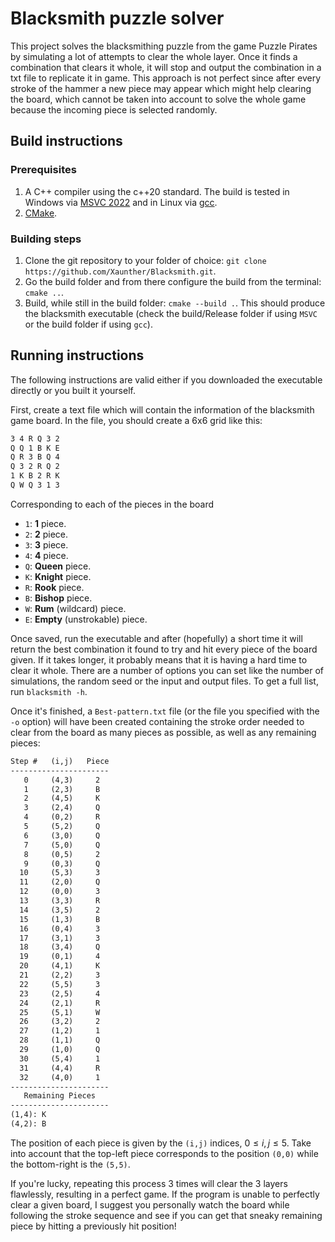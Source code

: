 # Blacksmith puzzle solver

This project solves the blacksmithing puzzle from the game Puzzle Pirates by simulating a lot of attempts to clear the whole layer.
Once it finds a combination that clears it whole, it will stop and output the combination in a txt file to replicate it in game.
This approach is not perfect since after every stroke of the hammer a new piece may appear which might help clearing the board, which cannot be taken into account to solve the whole game because the incoming piece is selected randomly.

## Build instructions

### Prerequisites

1. A C++ compiler using the c++20 standard. The build is tested in Windows via [MSVC 2022](https://visualstudio.microsoft.com/downloads/) and in Linux via [gcc](https://gcc.gnu.org/).
2. [CMake](https://cmake.org/).

### Building steps

1. Clone the git repository to your folder of choice: `git clone https://github.com/Xaunther/Blacksmith.git`.
2. Go the build folder and from there configure the build from the terminal: `cmake ..`.
3. Build, while still in the build folder: `cmake --build .`. This should produce the blacksmith executable (check the build/Release folder if using `MSVC` or the build folder if using `gcc`).

## Running instructions

The following instructions are valid either if you downloaded the executable directly or you built it yourself.

First, create a text file which will contain the information of the blacksmith game board. In the file, you should create a 6x6 grid like this:

```txt
3 4 R Q 3 2
Q Q 1 B K E
Q R 3 B Q 4
Q 3 2 R Q 2
1 K B 2 R K
Q W Q 3 1 3
```

Corresponding to each of the pieces in the board

- `1`: **1** piece.
- `2`: **2** piece.
- `3`: **3** piece.
- `4`: **4** piece.
- `Q`: **Queen** piece.
- `K`: **Knight** piece.
- `R`: **Rook** piece.
- `B`: **Bishop** piece.
- `W`: **Rum** (wildcard) piece.
- `E`: **Empty** (unstrokable) piece.

Once saved, run the executable and after (hopefully) a short time it will return the best combination it found to try and hit every piece of the board given. If it takes longer, it probably means that it is having a hard time to clear it whole. There are a number of options you can set like the number of simulations, the random seed or the input and output files. To get a full list, run `blacksmith -h`.

Once it's finished, a `Best-pattern.txt` file (or the file you specified with the `-o` option) will have been created containing the stroke order needed to clear from the board as many pieces as possible, as well as any remaining pieces:

```txt
Step #   (i,j)   Piece
----------------------
   0     (4,3)     2
   1     (2,3)     B
   2     (4,5)     K
   3     (2,4)     Q
   4     (0,2)     R
   5     (5,2)     Q
   6     (3,0)     Q
   7     (5,0)     Q
   8     (0,5)     2
   9     (0,3)     Q
  10     (5,3)     3
  11     (2,0)     Q
  12     (0,0)     3
  13     (3,3)     R
  14     (3,5)     2
  15     (1,3)     B
  16     (0,4)     3
  17     (3,1)     3
  18     (3,4)     Q
  19     (0,1)     4
  20     (4,1)     K
  21     (2,2)     3
  22     (5,5)     3
  23     (2,5)     4
  24     (2,1)     R
  25     (5,1)     W
  26     (3,2)     2
  27     (1,2)     1
  28     (1,1)     Q
  29     (1,0)     Q
  30     (5,4)     1
  31     (4,4)     R
  32     (4,0)     1
----------------------
   Remaining Pieces   
----------------------
(1,4): K
(4,2): B
```

The position of each piece is given by the `(i,j)` indices, $0\leq i,j \leq 5$. Take into account that the top-left piece corresponds to the position `(0,0)` while the bottom-right is the `(5,5)`.

If you're lucky, repeating this process 3 times will clear the 3 layers flawlessly, resulting in a perfect game. If the program is unable to perfectly clear a given board, I suggest you personally watch the board while following the stroke sequence and see if you can get that sneaky remaining piece by hitting a previously hit position!
